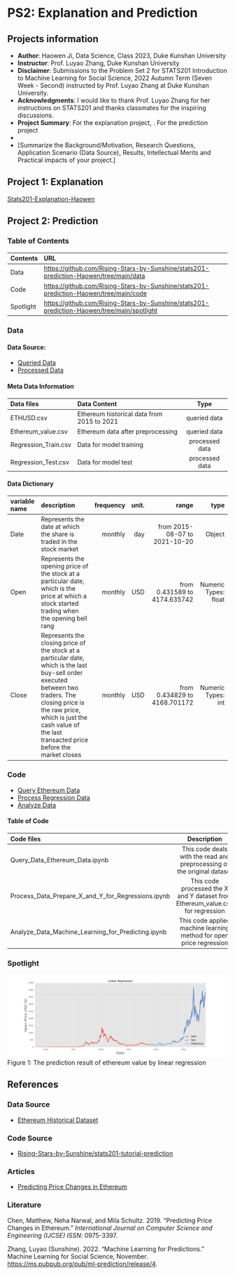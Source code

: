 # PS2: Explanation and Prediction
## Projects information
- **Author**: Haowen Ji, Data Science, Class 2023, Duke Kunshan University
- **Instructor**: Prof. Luyao Zhang, Duke Kunshan University
- **Disclaimer**: Submissions to the Problem Set 2 for STATS201 Introduction to Machine Learning for Social Science, 2022 Autumn Term (Seven Week - Second) instructed by Prof. Luyao Zhang at Duke Kunshan University.
- **Acknowledgments**: I would like to thank Prof. Luyao Zhang for her instructions on STATS201 and thanks classmates for the inspiring discussions. 
- **Project Summary**: For the explanation project, . For the prediction project
- 
- [Summarize the Background/Motivation, Research Questions, Application Scenario (Data Source), Results, Intellectual Merits and Practical impacts of your project.]



## Project 1: Explanation
[Stats201-Explanation-Haowen]()

## Project 2: Prediction
### Table of Contents

| Contents| URL |
| :---         |     :---     |
| Data | https://github.com/Rising-Stars-by-Sunshine/stats201-prediction-Haowen/tree/main/data |
| Code | https://github.com/Rising-Stars-by-Sunshine/stats201-prediction-Haowen/tree/main/code |
| Spotlight | https://github.com/Rising-Stars-by-Sunshine/stats201-prediction-Haowen/tree/main/spotlight |

### Data
#### Data Source: 
- [Queried Data](https://github.com/Rising-Stars-by-Sunshine/stats201-prediction-Haowen/tree/main/data/Queried_Data)
- [Processed Data](https://github.com/Rising-Stars-by-Sunshine/stats201-prediction-Haowen/tree/main/data/Processed_data)

#### Meta Data Information
| Data files| Data Content | Type|
| :---         |     :---     | :---: |
| ETHUSD.csv | Ethereum historical data from 2015 to 2021 | queried data |
| Ethereum_value.csv | Ethereum data after preprocessing | queried data |
| Regression_Train.csv | Data for model training | processed data |
| Regression_Test.csv | Data for model test | processed data |

#### Data Dictionary 
| variable name | description | frequency     |  unit.    | range| type|
| :---         |     :---     |          ---: |---:        |---: |---: |
| Date | Represents the date at which the share is traded in the stock market | monthly |day|from 2015-08-07 to 2021-10-20|Object|
| Open | Represents the opening price of the stock at a particular date, which is the price at which a stock started trading when the opening bell rang | monthly |USD|from 0.431589 to 4174.635742|Numeric Types: float|
| Close | Represents the closing price of the stock at a particular date, which is the last buy-sell order executed between two traders. The closing price is the raw price, which is just the cash value of the last transacted price before the market closes | monthly |USD|from 0.434829 to 4168.701172|Numeric Types: int|



### Code
- [Query Ethereum Data](https://github.com/Rising-Stars-by-Sunshine/stats201-prediction-Haowen/blob/main/code/Query_Data_Ethereum_Data.ipynb)
- [Process Regression Data](https://github.com/Rising-Stars-by-Sunshine/stats201-prediction-Haowen/blob/main/code/Process_Data_Prepare_X_and_Y_for_Regressions.ipynb)
- [Analyze Data](https://github.com/Rising-Stars-by-Sunshine/stats201-prediction-Haowen/blob/main/code/Analyze_Data_Machine_Learning_for_Predicting.ipynb)
#### Table of Code
| Code files| Description | Type|
| :---         |     :---:     | ---: |
| Query_Data_Ethereum_Data.ipynb  | This code deals with the read and preprocessing of the original dataset | .ipynb |
| Process_Data_Prepare_X_and_Y_for_Regressions.ipynb | This code processed the X and Y dataset from Ethereum_value.csv for regression  | .ipynb |
| Analyze_Data_Machine_Learning_for_Predicting.ipynb | This code applied machine learning method for open price regression| .ipynb |

### Spotlight
![image](https://github.com/Rising-Stars-by-Sunshine/stats201-prediction-Haowen/blob/main/spotlight/figures/Linear_Regression_Result.png)
Figure 1: The prediction result of ethereum value by linear regression

## References

### Data Source
- [Ethereum Historical Dataset](https://www.kaggle.com/datasets/abhimaneukj/ethereum-historical-dataset)
### Code Source
- [Rising-Stars-by-Sunshine/stats201-tutorial-prediction](https://github.com/Rising-Stars-by-Sunshine/stats201-tutorial-prediction/tree/main/code)
### Articles
- [Predicting Price Changes in Ethereum](https://cs229.stanford.edu/proj2017/final-reports/5244039.pdf)
### Literature
Chen, Matthew, Neha Narwal, and Mila Schultz. 2019. “Predicting Price Changes in Ethereum.” *International Journal on Computer Science and Engineering (IJCSE) ISSN*: 0975-3397.

Zhang, Luyao (Sunshine). 2022. “Machine Learning for Predictions.” Machine Learning for Social Science, November. https://ms.pubpub.org/pub/ml-prediction/release/4.

